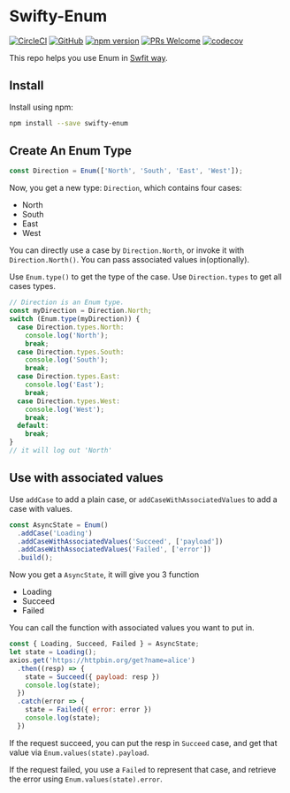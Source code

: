 # Swifty-Enum

[![CircleCI](https://circleci.com/gh/futantan/swifty-enum.svg?style=shield&circle-token=:circle-token)](https://circleci.com/gh/futantan/swifty-enum) 
[![GitHub](https://img.shields.io/github/license/mashape/apistatus.svg)](https://github.com/futantan/swifty-enum/blob/master/LICENSE)
[![npm version](https://img.shields.io/npm/v/swifty-enum.svg)](https://www.npmjs.com/package/swifty-enum)
[![PRs Welcome](https://img.shields.io/badge/PRs-welcome-brightgreen.svg)]()
[![codecov](https://codecov.io/gh/futantan/swifty-enum/branch/master/graph/badge.svg)](https://codecov.io/gh/futantan/swifty-enum)
 
This repo helps you use Enum in [Swfit way](https://docs.swift.org/swift-book/LanguageGuide/Enumerations.html).

## Install
Install using npm:

```bash
npm install --save swifty-enum
```

## Create An Enum Type

```js
const Direction = Enum(['North', 'South', 'East', 'West']);
```

Now, you get a new type: `Direction`, which contains four cases:
* North
* South
* East
* West

You can directly use a case by `Direction.North`, or invoke it with `Direction.North()`. You can pass associated values in(optionally).

Use `Enum.type()` to get the type of the case.
Use `Direction.types` to get all cases types. 

```js
// Direction is an Enum type.
const myDirection = Direction.North;
switch (Enum.type(myDirection)) {
  case Direction.types.North:
    console.log('North');
    break;
  case Direction.types.South:
    console.log('South');
    break;
  case Direction.types.East:
    console.log('East');
    break;
  case Direction.types.West:
    console.log('West');
    break;
  default:
    break;
}
// it will log out 'North'
```

## Use with associated values

Use `addCase` to add a plain case, or `addCaseWithAssociatedValues` to add a case with values.

```js
const AsyncState = Enum()
  .addCase('Loading')
  .addCaseWithAssociatedValues('Succeed', ['payload'])
  .addCaseWithAssociatedValues('Failed', ['error'])
  .build();
```

Now you get a `AsyncState`, it will give you 3 function
* Loading
* Succeed
* Failed

You can call the function with associated values you want to put in.

```js
const { Loading, Succeed, Failed } = AsyncState;
let state = Loading();
axios.get('https://httpbin.org/get?name=alice')
  .then((resp) => {
    state = Succeed({ payload: resp })
    console.log(state);
  })
  .catch(error => {
    state = Failed({ error: error })
    console.log(state);
  })  
```

If the request succeed, you can put the resp in `Succeed` case, and get that value via `Enum.values(state).payload`. 

If the request failed, you use a `Failed` to represent that case, and retrieve the error using `Enum.values(state).error`.
